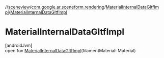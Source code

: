 //[sceneview](../../../index.md)/[com.google.ar.sceneform.rendering](../index.md)/[MaterialInternalDataGltfImpl](index.md)/[MaterialInternalDataGltfImpl](-material-internal-data-gltf-impl.md)

# MaterialInternalDataGltfImpl

[androidJvm]\
open fun [MaterialInternalDataGltfImpl](-material-internal-data-gltf-impl.md)(filamentMaterial: Material)
